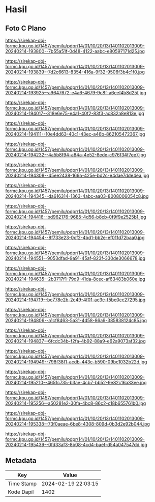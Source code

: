 # Hasil

## Foto C Plano

https://sirekap-obj-formc.kpu.go.id/1457/pemilu/pdpr/14/01/10/20/13/1401102013009-20240214-193800--7b55a51f-0d48-4122-aabc-e80597171d25.jpg

https://sirekap-obj-formc.kpu.go.id/1457/pemilu/pdpr/14/01/10/20/13/1401102013009-20240214-193839--7d2c6613-8354-416a-9f32-9506f3b4c1f0.jpg

https://sirekap-obj-formc.kpu.go.id/1457/pemilu/pdpr/14/01/10/20/13/1401102013009-20240214-193925--a9647672-e4a6-4679-9c8f-a6eef4b8d25f.jpg

https://sirekap-obj-formc.kpu.go.id/1457/pemilu/pdpr/14/01/10/20/13/1401102013009-20240214-194017--318e6e75-e4a1-40f2-83f3-ac832a8e813e.jpg

https://sirekap-obj-formc.kpu.go.id/1457/pemilu/pdpr/14/01/10/20/13/1401102013009-20240214-194111--10e4dd63-40c1-43ec-a46b-862105472367.jpg

https://sirekap-obj-formc.kpu.go.id/1457/pemilu/pdpr/14/01/10/20/13/1401102013009-20240214-194232--4a5b8f94-a84a-4e52-8ede-c976f34f7ee7.jpg

https://sirekap-obj-formc.kpu.go.id/1457/pemilu/pdpr/14/01/10/20/13/1401102013009-20240214-194308--45ee2438-169a-425e-bd2c-e4dae7dde4ea.jpg

https://sirekap-obj-formc.kpu.go.id/1457/pemilu/pdpr/14/01/10/20/13/1401102013009-20240214-194345--da616314-1363-4abc-aa03-8008006054c8.jpg

https://sirekap-obj-formc.kpu.go.id/1457/pemilu/pdpr/14/01/10/20/13/1401102013009-20240214-194416--bd962176-9685-4d56-b8cb-0f9f9e2525b1.jpg

https://sirekap-obj-formc.kpu.go.id/1457/pemilu/pdpr/14/01/10/20/13/1401102013009-20240214-194454--8f733e23-0cf2-4bd1-bb2e-ef011d72baa0.jpg

https://sirekap-obj-formc.kpu.go.id/1457/pemilu/pdpr/14/01/10/20/13/1401102013009-20240214-194551--9053dfad-9a91-45af-823f-330de3066678.jpg

https://sirekap-obj-formc.kpu.go.id/1457/pemilu/pdpr/14/01/10/20/13/1401102013009-20240214-194635--2b3717f1-79d9-41da-8cec-af63483b060e.jpg

https://sirekap-obj-formc.kpu.go.id/1457/pemilu/pdpr/14/01/10/20/13/1401102013009-20240214-194719--bc778e2b-2e49-4f01-ae3e-f5be0cc27295.jpg

https://sirekap-obj-formc.kpu.go.id/1457/pemilu/pdpr/14/01/10/20/13/1401102013009-20240214-194806--a1cf8463-5a31-4d58-86a9-385838124c85.jpg

https://sirekap-obj-formc.kpu.go.id/1457/pemilu/pdpr/14/01/10/20/13/1401102013009-20240214-194837--6fcdc34b-f2fa-4b92-88a9-e62a9073af32.jpg

https://sirekap-obj-formc.kpu.go.id/1457/pemilu/pdpr/14/01/10/20/13/1401102013009-20240214-194949--798f38f1-acdb-443c-b590-09bc1032b22d.jpg

https://sirekap-obj-formc.kpu.go.id/1457/pemilu/pdpr/14/01/10/20/13/1401102013009-20240214-195210--4651c735-b3ae-4cb7-bb52-9e82c16a33ee.jpg

https://sirekap-obj-formc.kpu.go.id/1457/pemilu/pdpr/14/01/10/20/13/1401102013009-20240214-195256--a50281e2-30fa-4bc8-86c2-c18b655761b0.jpg

https://sirekap-obj-formc.kpu.go.id/1457/pemilu/pdpr/14/01/10/20/13/1401102013009-20240214-195338--73f0aeae-6be8-4308-809d-0b3d2e92b044.jpg

https://sirekap-obj-formc.kpu.go.id/1457/pemilu/pdpr/14/01/10/20/13/1401102013009-20240214-195439--0fd33af3-8b08-4cd4-baef-d54a047547dd.jpg


## Metadata

| Key        | Value               |
| ---------- | ------------------- |
| Time Stamp | 2024-02-19 22:03:15 |
| Kode Dapil | 1402                |



